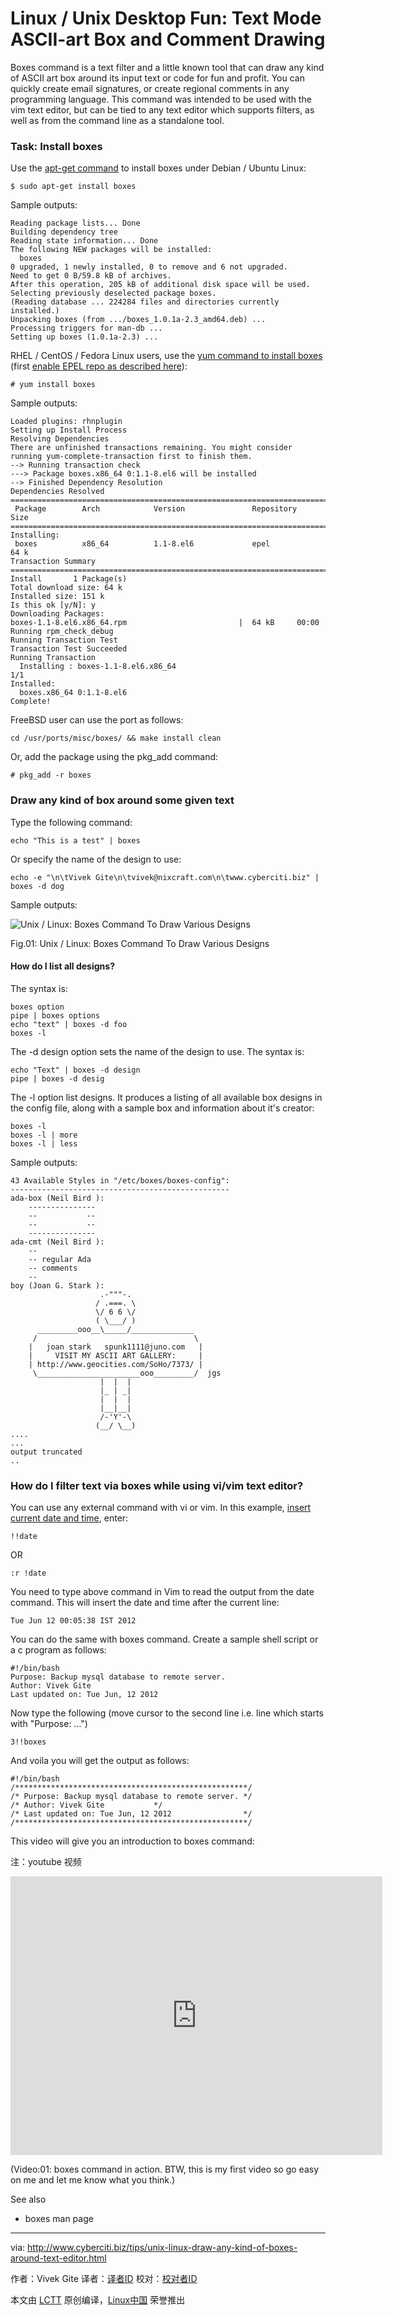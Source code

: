 Linux / Unix Desktop Fun: Text Mode ASCII-art Box and Comment Drawing
================================================================================
Boxes command is a text filter and a little known tool that can draw any kind of ASCII art box around its input text or code for fun and profit. You can quickly create email signatures, or create regional comments in any programming language. This command was intended to be used with the vim text editor, but can be tied to any text editor which supports filters, as well as from the command line as a standalone tool.

### Task: Install boxes ###

Use the [apt-get command][1] to install boxes under Debian / Ubuntu Linux:

    $ sudo apt-get install boxes

Sample outputs:

    Reading package lists... Done
    Building dependency tree
    Reading state information... Done
    The following NEW packages will be installed:
      boxes
    0 upgraded, 1 newly installed, 0 to remove and 6 not upgraded.
    Need to get 0 B/59.8 kB of archives.
    After this operation, 205 kB of additional disk space will be used.
    Selecting previously deselected package boxes.
    (Reading database ... 224284 files and directories currently installed.)
    Unpacking boxes (from .../boxes_1.0.1a-2.3_amd64.deb) ...
    Processing triggers for man-db ...
    Setting up boxes (1.0.1a-2.3) ...

RHEL / CentOS / Fedora Linux users, use the [yum command to install boxes][2] (first [enable EPEL repo as described here][3]):

    # yum install boxes

Sample outputs:

    Loaded plugins: rhnplugin
    Setting up Install Process
    Resolving Dependencies
    There are unfinished transactions remaining. You might consider running yum-complete-transaction first to finish them.
    --> Running transaction check
    ---> Package boxes.x86_64 0:1.1-8.el6 will be installed
    --> Finished Dependency Resolution
    Dependencies Resolved
    ==========================================================================
     Package        Arch            Version               Repository     Size
    ==========================================================================
    Installing:
     boxes          x86_64          1.1-8.el6             epel           64 k
    Transaction Summary
    ==========================================================================
    Install       1 Package(s)
    Total download size: 64 k
    Installed size: 151 k
    Is this ok [y/N]: y
    Downloading Packages:
    boxes-1.1-8.el6.x86_64.rpm                         |  64 kB     00:00
    Running rpm_check_debug
    Running Transaction Test
    Transaction Test Succeeded
    Running Transaction
      Installing : boxes-1.1-8.el6.x86_64                                 1/1
    Installed:
      boxes.x86_64 0:1.1-8.el6
    Complete!

FreeBSD user can use the port as follows:

    cd /usr/ports/misc/boxes/ && make install clean

Or, add the package using the pkg_add command:

    # pkg_add -r boxes

### Draw any kind of box around some given text ###

Type the following command:

    echo "This is a test" | boxes

Or specify the name of the design to use:

    echo -e "\n\tVivek Gite\n\tvivek@nixcraft.com\n\twww.cyberciti.biz" | boxes -d dog

Sample outputs:

![Unix / Linux: Boxes Command To Draw Various Designs](http://s0.cyberciti.org/uploads/l/tips/2012/06/unix-linux-boxes-draw-dog-design.png)

Fig.01: Unix / Linux: Boxes Command To Draw Various Designs

#### How do I list all designs? ####

The syntax is:

    boxes option
    pipe | boxes options
    echo "text" | boxes -d foo
    boxes -l
 
The -d design option sets the name of the design to use. The syntax is:

    echo "Text" | boxes -d design
    pipe | boxes -d desig

The -l option list designs. It produces a listing of all available box designs in the config file, along with a sample box and information about it's creator:

    boxes -l
    boxes -l | more
    boxes -l | less

Sample outputs:

    43 Available Styles in "/etc/boxes/boxes-config":
    -------------------------------------------------
    ada-box (Neil Bird ):
        ---------------
        --           --
        --           --
        ---------------
    ada-cmt (Neil Bird ):
        --
        -- regular Ada
        -- comments
        --
    boy (Joan G. Stark ):
                        .-"""-.
                       / .===. \
                       \/ 6 6 \/
                       ( \___/ )
          _________ooo__\_____/______________
         /                                   \
        |   joan stark   spunk1111@juno.com   |
        |     VISIT MY ASCII ART GALLERY:     |
        | http://www.geocities.com/SoHo/7373/ |
         \_______________________ooo_________/  jgs
                        |  |  |
                        |_ | _|
                        |  |  |
                        |__|__|
                        /-'Y'-\
                       (__/ \__)
    ....
    ...
    output truncated
    ..

### How do I filter text via boxes while using vi/vim text editor? ###

You can use any external command with vi or vim. In this example, [insert current date and time][4], enter:

    !!date

OR

    :r !date

You need to type above command in Vim to read the output from the date command. This will insert the date and time after the current line:

    Tue Jun 12 00:05:38 IST 2012

You can do the same with boxes command. Create a sample shell script or a c program as follows:

    #!/bin/bash
    Purpose: Backup mysql database to remote server.
    Author: Vivek Gite
    Last updated on: Tue Jun, 12 2012

Now type the following (move cursor to the second line i.e. line which starts with "Purpose: ...")

    3!!boxes

And voila you will get the output as follows:

    #!/bin/bash
    /****************************************************/
    /* Purpose: Backup mysql database to remote server. */
    /* Author: Vivek Gite           */
    /* Last updated on: Tue Jun, 12 2012                */
    /****************************************************/

This video will give you an introduction to boxes command:

注：youtube 视频
<iframe width="595" height="446" frameborder="0" src="http://www.youtube.com/embed/glzXjNvrYOc?rel=0"></iframe>

(Video:01: boxes command in action. BTW, this is my first video so go easy on me and let me know what you think.)

See also

- boxes man page

--------------------------------------------------------------------------------

via: http://www.cyberciti.biz/tips/unix-linux-draw-any-kind-of-boxes-around-text-editor.html

作者：Vivek Gite 
译者：[译者ID](https://github.com/译者ID)
校对：[校对者ID](https://github.com/校对者ID)

本文由 [LCTT](https://github.com/LCTT/TranslateProject) 原创编译，[Linux中国](https://linux.cn/) 荣誉推出

[1]:http://www.cyberciti.biz/tips/linux-debian-package-management-cheat-sheet.html
[2]:http://www.cyberciti.biz/faq/rhel-centos-fedora-linux-yum-command-howto/
[3]:http://www.cyberciti.biz/faq/fedora-sl-centos-redhat6-enable-epel-repo/
[4]:http://www.cyberciti.biz/faq/vim-inserting-current-date-time-under-linux-unix-osx/
